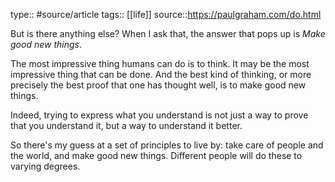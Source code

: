 type:: #source/article
tags:: [[life]]
source::https://paulgraham.com/do.html


But is there anything else? When I ask that, the answer that pops up is _Make good new things_.

The most impressive thing humans can do is to think. It may be the most impressive thing that can be done. And the best kind of thinking, or more precisely the best proof that one has thought well, is to make good new things.

Indeed, trying to express what you understand is not just a way to prove that you understand it, but a way to understand it better.

So there's my guess at a set of principles to live by: take care of people and the world, and make good new things. Different people will do these to varying degrees.